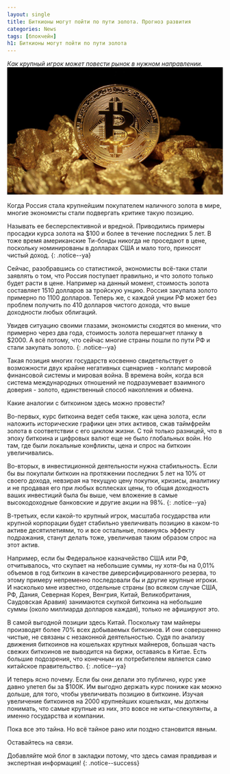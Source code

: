 ```yaml
---
layout: single
title: Биткионы могут пойти по пути золота. Прогноз развития
categories: News
tags: [блокчейн]
h1: Биткионы могут пойти по пути золота
---
```

*Как крупный игрок может повести рынок в нужном направлении.*
![btc2](/assets/images/news/btc2.jpg)


Когда Россия стала крупнейшим покупателем наличного золота в мире, многие экономисты стали подвергать критике такую позицию. 

Называть ее бесперспективной и вредной.
Приводились примеры просадки курса золота на $100 и более в течение последних 5 лет. В тоже время американские Ти-бонды никогда не проседают в цене, поскольку номинированы в долларах США и мало того, приносят чистый доход.
{: .notice--ya}

Сейчас, разобравшись со статистикой,  экономисты всё-таки стали заявлять о том, что Россия поступает правильно, и что золото только будет расти в цене. Например на данный момент, стоимость золота составляет 1510 долларов за тройскую унцию. Россия закупала золото примерно по 1100 долларов. Теперь же, с каждой унции РФ может без проблем получить по 410 долларов чистого дохода, что выше доходности любых облигаций.

Увидев ситуацию своими глазами, экономисты сходятся во мнении, что примерно через два года, стоимость золота перешагнет планку в $2000. А всё потому, что сейчас многие страны пошли по пути РФ и стали закупать золото. 
{: .notice--ya}

Такая позиция многих государств косвенно свидетельствует о возможности двух крайне негативных сценариев - коллапс мировой финансовой системы и мировая война. В времена войн, когда вся система международных отношений не подразумевает взаимного доверия - золото, единственный способ накопления и обмена.

Какие аналогии с биткоином здесь можно провести?

 Во-первых, курс биткоина ведет себя также, как цена золота, если наложить исторические графики цен этих активов, сжав таймфрейм золота в соответствии с его циклом жизни. С той только разницей, что в эпоху биткоина и цифровых валют еще не было глобальных войн. Но там, где были локальные конфликты, цена и спрос на биткоин увеличивались.

Во-вторых, в инвестиционной деятельности нужна стабильность. Если бы вы покупали биткоин на протяжении последних 5 лет на 10% от своего дохода, невзирая на текущую цену покупки, кризисы, аналитику и не продавая его при любых всплесках цены, то общая доходность ваших инвестиций была бы выше, чем вложение в  самые высокодоходные банковские и другие акции  на 98%.
{: .notice--ya}

В-третьих, если какой-то крупный игрок, масштаба государства или крупной корпорации будет стабильно увеличивать позицию в каком-то активе десятилетиями, то и все остальные, повинуясь эффекту подражания, станут делать тоже, увеличивая таким образом спрос на этот актив.

Например, если бы Федеральное казначейство США или РФ, отчитывалось, что скупает на небольшие суммы, ну хотя-бы на 0,01% объемов в год биткоин в качестве диверсифицированного резерва, то этому примеру непременно последовали бы и другие крупные игроки. И насколько мне известно, отдельные страны (во всяком случае США, РФ, Дания, Северная Корея, Венгрия, Китай, Великобритания, Саудовская Аравия)  занимаются скупкой биткоина на небольшие суммы (около миллиарда долларов каждая), только не афишируют это. 

В самой выгодной позиции здесь Китай. Поскольку там майнеры производят более 70% всех добываемых биткоинов. И они совершенно чистые, не связаны с незаконной деятельностью. Судя по анализу движения биткоинов на кошельках крупных майнеров, большая часть свежих биткоинов не выводится на биржи, оставаясь в Китае. Есть большие подозрения, что конечным их потребителем является само китайское правительство. 
{: .notice--ya}

И теперь ясно почему. Если бы они делали это публично, курс уже давно улетел бы за $100K. Им выгодно держать курс пониже как можно дольше, для того, чтобы увеличивать позицию в биткоине.  Изучая увеличение биткоинов на 2000 крупнейших кошельках, мы должны понимать, что самые крупные из них, это вовсе не киты-спекулянты, а именно государства и компании. 

Пока все это тайна.
 Но всё тайное рано или поздно становится явным.



Оставайтесь на связи.


Добавляйте мой блог в закладки потому, что здесь самая правдивая и экспертная информация!
{: .notice--success}